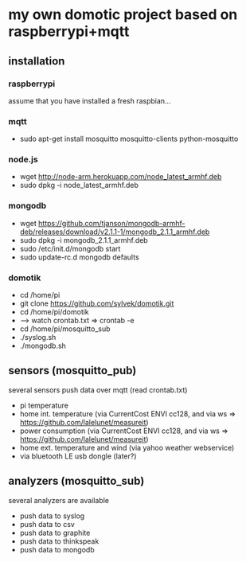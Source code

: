 # my own domotic project based on raspberrypi+mqtt

## installation
### raspberrypi
assume that you have installed a fresh raspbian…

### mqtt
- sudo apt-get install mosquitto mosquitto-clients python-mosquitto

### node.js
- wget http://node-arm.herokuapp.com/node_latest_armhf.deb
- sudo dpkg -i node_latest_armhf.deb

### mongodb
- wget https://github.com/tjanson/mongodb-armhf-deb/releases/download/v2.1.1-1/mongodb_2.1.1_armhf.deb
- sudo dpkg -i mongodb_2.1.1_armhf.deb
- sudo /etc/init.d/mongodb start
- sudo update-rc.d mongodb defaults

### domotik
- cd /home/pi
- git clone https://github.com/sylvek/domotik.git
- cd /home/pi/domotik
- --> watch crontab.txt => crontab -e
- cd /home/pi/mosquitto_sub
- ./syslog.sh
- ./mongodb.sh

## sensors (mosquitto_pub)
several sensors push data over mqtt (read crontab.txt)
- pi temperature
- home int. temperature (via CurrentCost ENVI cc128, and via ws => https://github.com/lalelunet/measureit)
- power consumption (via CurrentCost ENVI cc128, and via ws => https://github.com/lalelunet/measureit)
- home ext. temperature and wind (via yahoo weather webservice)
- via bluetooth LE usb dongle (later?)

## analyzers (mosquitto_sub)
several analyzers are available
- push data to syslog
- push data to csv
- push data to graphite
- push data to thinkspeak
- push data to mongodb

